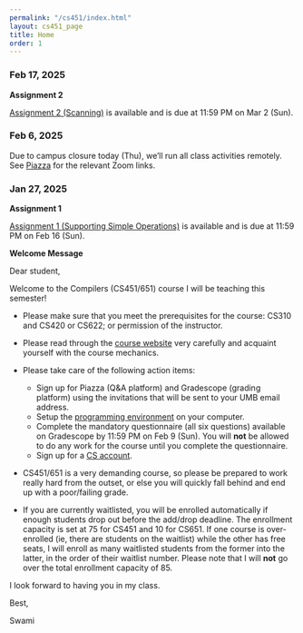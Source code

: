 ```yaml
---
permalink: "/cs451/index.html"
layout: cs451_page
title: Home
order: 1
---
```


### Feb 17, 2025 

**Assignment 2**

 [Assignment 2 (Scanning)](assignments.html) is available and is due at 11:59 PM on Mar 2 (Sun). 

### Feb 6, 2025

Due to campus closure today (Thu), we’ll run all class activities remotely. See [Piazza](https://piazza.com/class/m5achlse6i676p/post/12) for the relevant Zoom links. 

### Jan 27, 2025

**Assignment 1**

[Assignment 1 (Supporting Simple Operations)](assignments.html) is available and is due at 11:59 PM on Feb 16 (Sun). 

**Welcome Message**

Dear student,

Welcome to the Compilers (CS451/651) course I will be teaching this semester!

- Please make sure that you meet the prerequisites for the course: CS310 and CS420 or CS622; or permission of the instructor. 

- Please read through the [course website](/cs451/) very carefully and acquaint yourself with the course mechanics.

- Please take care of the following action items:
  - Sign up for Piazza (Q&A platform) and Gradescope (grading platform) using the invitations that will be sent to your UMB email address.
  - Setup the [programming environment](programming_environment.html) on your computer.
  - Complete the mandatory questionnaire (all six questions) available on Gradescope by 11:59 PM on Feb 9 (Sun). You will **not** be allowed to do any work for the course until you complete the questionnaire. 
  - Sign up for a [CS account](course_info.html#cs_account).

- CS451/651 is a very demanding course, so please be prepared to work really hard from the outset, or else you will quickly fall behind and end up with a poor/failing grade.

- If you are currently waitlisted, you will be enrolled automatically if enough students drop out before the add/drop deadline. The enrollment capacity is set at 75 for CS451 and 10 for CS651. If one course is over-enrolled (ie, there are students on the waitlist) while the other has free seats, I will enroll as many waitlisted students from the former into the latter, in the order of their waitlist number. Please note that I will **not** go over the total enrollment capacity of 85.

I look forward to having you in my class.

Best,

Swami
